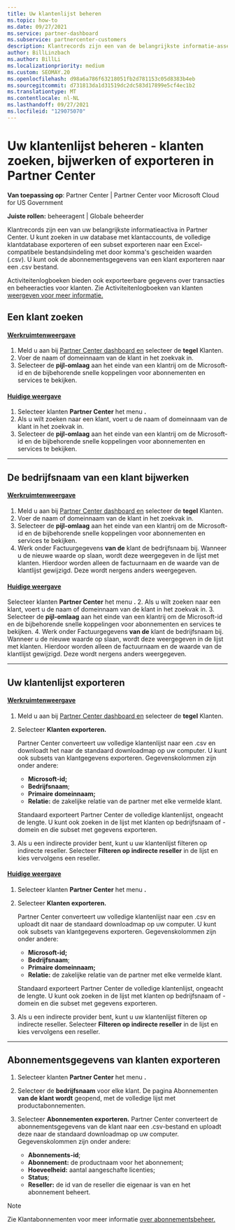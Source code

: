 ```yaml
---
title: Uw klantenlijst beheren
ms.topic: how-to
ms.date: 09/27/2021
ms.service: partner-dashboard
ms.subservice: partnercenter-customers
description: Klantrecords zijn een van de belangrijkste informatie-assets. Meer informatie over het weergeven, zoeken, bijwerken & exporteren van gegevens in Partner Center lijst met klanten.
author: BillLinzbach
ms.author: BillLi
ms.localizationpriority: medium
ms.custom: SEOMAY.20
ms.openlocfilehash: d98a6a786f63218051fb2d781153c05d8383b4eb
ms.sourcegitcommit: d731813da1d31519dc2dc583d17899e5cf4ec1b2
ms.translationtype: MT
ms.contentlocale: nl-NL
ms.lasthandoff: 09/27/2021
ms.locfileid: "129075070"
---
```

# <a name="manage-your-customer-list---search-update-or-export-customers-in-partner-center"></a>Uw klantenlijst beheren - klanten zoeken, bijwerken of exporteren in Partner Center

**Van toepassing op**: Partner Center | Partner Center voor Microsoft Cloud for US Government

**Juiste rollen:** beheeragent | Globale beheerder

Klantrecords zijn een van uw belangrijkste informatieactiva in Partner Center. U kunt zoeken in uw database met klantaccounts, de volledige klantdatabase exporteren of een subset exporteren naar een Excel-compatibele bestandsindeling met door komma's gescheiden waarden (.csv). U kunt ook de abonnementsgegevens van een klant exporteren naar een .csv bestand.

Activiteitenlogboeken bieden ook exporteerbare gegevens over transacties en beheeracties voor klanten. Zie Activiteitenlogboeken van klanten [weergeven voor meer informatie.](activity-logs.md)

## <a name="search-for-a-customer"></a>Een klant zoeken

#### <a name="workspaces-view"></a>[Werkruimtenweergave](#tab/workspaces-view)

1. Meld u aan bij [Partner Center dashboard en](https://partner.microsoft.com/dashboard) selecteer de **tegel** Klanten.
2. Voer de naam of domeinnaam van de klant in het zoekvak in.
3. Selecteer de **pijl-omlaag** aan het einde van een klantrij om de Microsoft-id en de bijbehorende snelle koppelingen voor abonnementen en services te bekijken.

#### <a name="current-view"></a>[Huidige weergave](#tab/current-view)

1. Selecteer klanten **Partner Center** het menu **.**
2. Als u wilt zoeken naar een klant, voert u de naam of domeinnaam van de klant in het zoekvak in.
3. Selecteer de **pijl-omlaag** aan het einde van een klantrij om de Microsoft-id en de bijbehorende snelle koppelingen voor abonnementen en services te bekijken.

* * *

## <a name="update-a-customers-company-name"></a>De bedrijfsnaam van een klant bijwerken

#### <a name="workspaces-view"></a>[Werkruimtenweergave](#tab/workspaces-view)

1. Meld u aan bij [Partner Center dashboard en](https://partner.microsoft.com/dashboard) selecteer de **tegel** Klanten.
2. Voer de naam of domeinnaam van de klant in het zoekvak in.
3. Selecteer de **pijl-omlaag** aan het einde van een klantrij om de Microsoft-id en de bijbehorende snelle koppelingen voor abonnementen en services te bekijken.
4. Werk onder Factuurgegevens **van de** klant de bedrijfsnaam bij. Wanneer u de nieuwe waarde op slaan, wordt deze weergegeven in de lijst met klanten. Hierdoor worden alleen de factuurnaam en de waarde van de klantlijst gewijzigd. Deze wordt nergens anders weergegeven.

#### <a name="current-view"></a>[Huidige weergave](#tab/current-view)

Selecteer klanten **Partner Center** het menu **.**
2. Als u wilt zoeken naar een klant, voert u de naam of domeinnaam van de klant in het zoekvak in.
3. Selecteer de **pijl-omlaag** aan het einde van een klantrij om de Microsoft-id en de bijbehorende snelle koppelingen voor abonnementen en services te bekijken.
4. Werk onder Factuurgegevens **van de** klant de bedrijfsnaam bij. Wanneer u de nieuwe waarde op slaan, wordt deze weergegeven in de lijst met klanten. Hierdoor worden alleen de factuurnaam en de waarde van de klantlijst gewijzigd. Deze wordt nergens anders weergegeven.

* * *

## <a name="export-your-customer-list"></a>Uw klantenlijst exporteren

#### <a name="workspaces-view"></a>[Werkruimtenweergave](#tab/workspaces-view)

1. Meld u aan bij [Partner Center dashboard en](https://partner.microsoft.com/dashboard) selecteer de **tegel** Klanten.
2. Selecteer **Klanten exporteren.**

   Partner Center converteert uw volledige klantenlijst naar een .csv en downloadt het naar de standaard downloadmap op uw computer. U kunt ook subsets van klantgegevens exporteren. Gegevenskolommen zijn onder andere:

   - **Microsoft-id;**
   - **Bedrijfsnaam**;
   - **Primaire domeinnaam;**
   - **Relatie:** de zakelijke relatie van de partner met elke vermelde klant.

    Standaard exporteert Partner Center de volledige klantenlijst, ongeacht de lengte. U kunt ook zoeken in de lijst met klanten op bedrijfsnaam of -domein en die subset met gegevens exporteren.

3. Als u een indirecte provider bent, kunt u uw klantenlijst filteren op indirecte reseller. Selecteer **Filteren op indirecte reseller** in de lijst en kies vervolgens een reseller.

#### <a name="current-view"></a>[Huidige weergave](#tab/current-view)

1. Selecteer klanten **Partner Center** het menu **.**
2. Selecteer **Klanten exporteren.**

   Partner Center converteert uw volledige klantenlijst naar een .csv en uploadt dit naar de standaard downloadmap op uw computer. U kunt ook subsets van klantgegevens exporteren. Gegevenskolommen zijn onder andere:

   - **Microsoft-id;**
   - **Bedrijfsnaam**;
   - **Primaire domeinnaam;**
   - **Relatie:** de zakelijke relatie van de partner met elke vermelde klant.

    Standaard exporteert Partner Center de volledige klantenlijst, ongeacht de lengte. U kunt ook zoeken in de lijst met klanten op bedrijfsnaam of -domein en die subset met gegevens exporteren.

3. Als u een indirecte provider bent, kunt u uw klantenlijst filteren op indirecte reseller. Selecteer **Filteren op indirecte reseller** in de lijst en kies vervolgens een reseller.

* * *

## <a name="export-customer-subscription-information"></a>Abonnementsgegevens van klanten exporteren

1. Selecteer klanten **Partner Center** het menu **.**

2. Selecteer de **bedrijfsnaam** voor elke klant. De pagina Abonnementen **van de klant wordt** geopend, met de volledige lijst met productabonnementen.

3. Selecteer **Abonnementen exporteren.** Partner Center converteert de abonnementsgegevens van de klant naar een .csv-bestand en uploadt deze naar de standaard downloadmap op uw computer. Gegevenskolommen zijn onder andere:
   - **Abonnements-id**;
   - **Abonnement:** de productnaam voor het abonnement;
   - **Hoeveelheid:** aantal aangeschafte licenties;
   - **Status**;
   - **Reseller:** de id van de reseller die eigenaar is van en het abonnement beheert.

> [!NOTE]  
> Zie Klantabonnementen voor meer informatie [over abonnementsbeheer.](customer-subscriptions.md)

